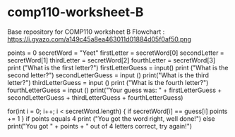# comp110-worksheet-B
Base repository for COMP110 worksheet B
Flowchart : https://i.gyazo.com/a149c45a8ea463011d01884d05f0af50.png

points = 0
secretWord = "Yeet"
firstLetter = secretWord[0]
secondLetter = secretWord[1]
thirdLetter = secretWord[2]
fourthLetter = secretWord[3]
print ("What is the first letter?")
firstLetterGuess = input()
print ("What is the second letter?")
secondLetterGuess = input ()
print("What is the third letter?")
thirdLetterGuess = input ()
print ("What is the fourth letter?")
fourthLetterGuess = input ()
print("Your guess was: " + firstLetterGuess + secondLetterGuess + thirdLetterGuess + fourthLetterGuess)

for(int i = 0; i++; i < secretWord.length)
{
  if secretWord[i] == guess[i]
      points += 1
}
  if points equals 4
    print ("You got the word right, well done!")
    else 
  print("You got " + points + " out of 4 letters correct, try again!")
  
  

